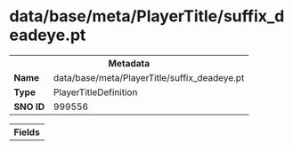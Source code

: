 <h1>data/base/meta/PlayerTitle/suffix_deadeye.pt</h1><table><tr><th colspan="100%">Metadata</th></tr><tr><td><b>Name</b></td><td>data/base/meta/PlayerTitle/suffix_deadeye.pt</td></tr><tr><td><b>Type</b></td><td>PlayerTitleDefinition</td></tr><tr><td><b>SNO ID</b></td><td>999556</td></tr></table>

<table><tr><th colspan="100%">Fields</th></tr></table>

